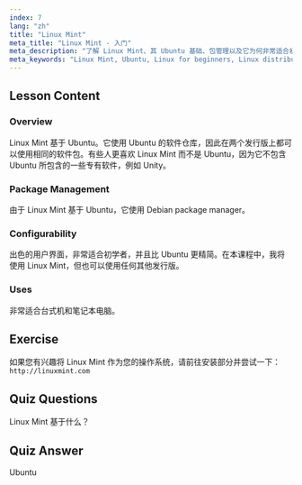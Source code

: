 ```yaml
---
index: 7
lang: "zh"
title: "Linux Mint"
meta_title: "Linux Mint - 入门"
meta_description: "了解 Linux Mint、其 Ubuntu 基础、包管理以及它为何非常适合初学者。探索其功能以及如何立即开始使用！"
meta_keywords: "Linux Mint, Ubuntu, Linux for beginners, Linux distribution, Linux tutorial, Debian package manager, Linux guide"
---
```


## Lesson Content

### Overview

Linux Mint 基于 Ubuntu。它使用 Ubuntu 的软件仓库，因此在两个发行版上都可以使用相同的软件包。有些人更喜欢 Linux Mint 而不是 Ubuntu，因为它不包含 Ubuntu 所包含的一些专有软件，例如 Unity。

### Package Management

由于 Linux Mint 基于 Ubuntu，它使用 Debian package manager。

### Configurability

出色的用户界面，非常适合初学者，并且比 Ubuntu 更精简。在本课程中，我将使用 Linux Mint，但也可以使用任何其他发行版。

### Uses

非常适合台式机和笔记本电脑。

## Exercise

如果您有兴趣将 Linux Mint 作为您的操作系统，请前往安装部分并尝试一下：`http://linuxmint.com`

## Quiz Questions

Linux Mint 基于什么？

## Quiz Answer

Ubuntu
